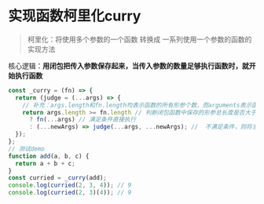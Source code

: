# 实现函数柯里化curry

> 柯里化：将使用多个参数的一个函数 转换成 一系列使用一个参数的函数的实现方法

核心逻辑：**用闭包把传入参数保存起来，当传入参数的数量足够执行函数时，就开始执行函数**

```js
const _curry = (fn) => {
  return (judge = (...args) => {
    // 补充：args.length和fn.length均表示函数的所有形参个数，而arguments表示函数的所有实参
    return args.length >= fn.length // 判断闭包函数中保存的形参总长度是否大于等于逻辑函数需要的形参个数（逻辑函数：如下面demo中的add方法）
      ? fn(...args) // 满足条件直接执行
      : (...newArgs) => judge(...args, ...newArgs); //  不满足条件，则将当前的参数和新的参数合并，继续执行judge方法
  });
};
// 测试demo
function add(a, b, c) {
  return a + b + c;
}
const curried = _curry(add);
console.log(curried(2, 3, 4)); // 9
console.log(curried(2, 3)(4)); // 9
```
